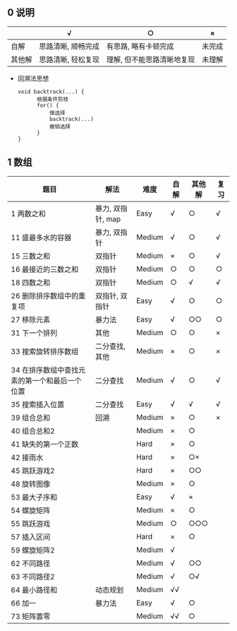 ## 0 说明

|        | √                  | ○                          | ×      |
| ------ | ------------------ | -------------------------- | ------ |
| 自解   | 思路清晰, 顺畅完成 | 有思路, 略有卡顿完成       | 未完成 |
| 其他解 | 思路清晰, 轻松复现 | 理解, 但不能思路清晰地复现 | 未理解 |

* 回溯法思想

  ```
  void backtrack(...) {
  		根据条件剪枝      
  		for() {          
  			做选择    
  			backtrack(...)    
  			撤销选择      
  		}    
  }    
  ```

  

## 1 数组

| 题目                                          | 解法              | 难度   | 自解 | 其他解 | 复习 |
| --------------------------------------------- | ----------------- | ------ | ---- | ------ | ---- |
| 1 两数之和                                    | 暴力, 双指针, map | Easy   | √    | ○      | √    |
| 11 盛最多水的容器                             | 暴力, 双指针      | Medium | √    | ○      | √    |
| 15 三数之和                                   | 双指针            | Medium | ×    | ○      | √    |
| 16 最接近的三数之和                           | 双指针            | Medium | ○    | ○      | ○    |
| 18 四数之和                                   | 双指针            | Medium | ○    | √      | √    |
| 26 删除排序数组中的重复项                     | 双指针, 双指针    | Easy   | √    | ○      | ○    |
| 27 移除元素                                   | 暴力法            | Easy   | √    | ○○     | ○    |
| 31 下一个排列                                 | 其他              | Medium | ○    | ○      | ×    |
| 33 搜索旋转排序数组                           | 二分查找, 其他    | Medium | ×    | ○      | ×    |
| 34 在排序数组中查找元素的第一个和最后一个位置 | 二分查找          | Medium | √    | ○      | √    |
| 35 搜索插入位置                               | 二分查找          | Easy   | √    | √      | √    |
| 39 组合总和                                   | 回溯              | Medium | ×    | ○      | ×    |
| 40 组合总和2                                  |                   | Medium | ×    | ○      |      |
| 41 缺失的第一个正数                           |                   | Hard   | ×    | ○      |      |
| 42 接雨水                                     |                   | Hard   | ×    | ○×     |      |
| 45 跳跃游戏2                                  |                   | Hard   | ×    | ○○     |      |
| 48 旋转图像                                   |                   | Medium | ×    | ○      |      |
| 53 最大子序和                                 |                   | Easy   | √    | ×      |      |
| 54 螺旋矩阵                                   |                   | Medium | ×    | ○      |      |
| 55 跳跃游戏                                   |                   | Medium | ○    | ○○○    |      |
| 57 插入区间                                   |                   | Hard   | ×    | ○      |      |
| 59 螺旋矩阵2                                  |                   | Medium | √    |        |      |
| 62 不同路径                                   |                   | Medium | √    | ○○     |      |
| 63 不同路径2                                  |                   | Medium | √    | ○√     |      |
| 64 最小路径和                                 | 动态规划          | Medium | √√   |        |      |
| 66 加一                                       | 暴力法            | Easy   | √    | ○      |      |
| 73 矩阵置零                                   |                   | Medium | √√   | ○      |      |

